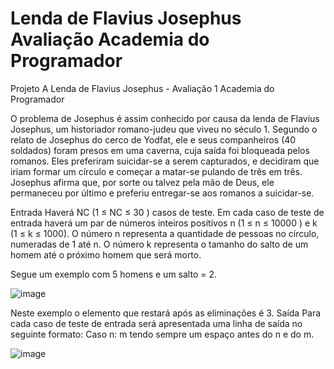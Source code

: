 # Lenda de Flavius Josephus Avaliação Academia do Programador
Projeto A Lenda de Flavius Josephus - Avaliação 1 Academia do Programador

O problema de Josephus é assim conhecido por causa da lenda de Flavius Josephus,
um historiador romano-judeu que viveu no século 1. Segundo o relato de Josephus do
cerco de Yodfat, ele e seus companheiros (40 soldados) foram presos em uma
caverna, cuja saída foi bloqueada pelos romanos. Eles preferiram suicidar-se a serem
capturados, e decidiram que iriam formar um círculo e começar a matar-se pulando de
três em três. Josephus afirma que, por sorte ou talvez pela mão de Deus, ele
permaneceu por último e preferiu entregar-se aos romanos a suicidar-se.

Entrada
Haverá NC (1 ≤ NC ≤ 30 ) casos de teste. Em cada caso de teste de entrada
haverá um par de números inteiros positivos n (1 ≤ n ≤ 10000 ) e k (1 ≤ k ≤
1000). O número n representa a quantidade de pessoas no círculo, numeradas
de 1 até n. O número k representa o tamanho do salto de um homem até o
próximo homem que será morto.

Segue um exemplo com 5 homens e um salto = 2.

![image](https://user-images.githubusercontent.com/91075515/154744711-3d85091e-bc52-4884-8cfe-97f891d976d3.png)

Neste exemplo o elemento que restará após as eliminações é 3.
Saída
Para cada caso de teste de entrada será apresentada uma linha de saída no
seguinte formato: Caso n: m tendo sempre um espaço antes do n e do m.

![image](https://user-images.githubusercontent.com/91075515/154744808-740d19b0-2cb1-4cd5-b38e-dc2427617761.png)
